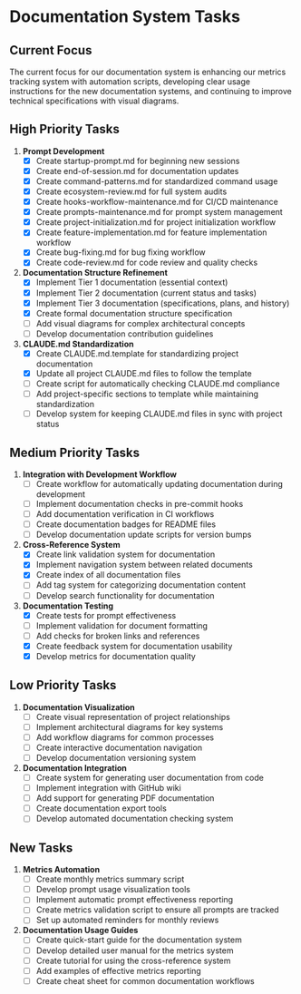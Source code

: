 # Documentation System Tasks

## Current Focus

The current focus for our documentation system is enhancing our metrics tracking system with automation scripts, developing clear usage instructions for the new documentation systems, and continuing to improve technical specifications with visual diagrams.

## High Priority Tasks

1. **Prompt Development**
   - [x] Create startup-prompt.md for beginning new sessions
   - [x] Create end-of-session.md for documentation updates
   - [x] Create command-patterns.md for standardized command usage
   - [x] Create ecosystem-review.md for full system audits
   - [x] Create hooks-workflow-maintenance.md for CI/CD maintenance
   - [x] Create prompts-maintenance.md for prompt system management
   - [x] Create project-initialization.md for project initialization workflow
   - [x] Create feature-implementation.md for feature implementation workflow
   - [x] Create bug-fixing.md for bug fixing workflow
   - [x] Create code-review.md for code review and quality checks

2. **Documentation Structure Refinement**
   - [x] Implement Tier 1 documentation (essential context)
   - [x] Implement Tier 2 documentation (current status and tasks)
   - [x] Implement Tier 3 documentation (specifications, plans, and history)
   - [x] Create formal documentation structure specification
   - [ ] Add visual diagrams for complex architectural concepts
   - [ ] Develop documentation contribution guidelines

3. **CLAUDE.md Standardization**
   - [x] Create CLAUDE.md.template for standardizing project documentation
   - [x] Update all project CLAUDE.md files to follow the template
   - [ ] Create script for automatically checking CLAUDE.md compliance
   - [ ] Add project-specific sections to template while maintaining standardization
   - [ ] Develop system for keeping CLAUDE.md files in sync with project status

## Medium Priority Tasks

1. **Integration with Development Workflow**
   - [ ] Create workflow for automatically updating documentation during development
   - [ ] Implement documentation checks in pre-commit hooks
   - [ ] Add documentation verification in CI workflows
   - [ ] Create documentation badges for README files
   - [ ] Develop documentation update scripts for version bumps

2. **Cross-Reference System**
   - [x] Create link validation system for documentation
   - [x] Implement navigation system between related documents
   - [x] Create index of all documentation files
   - [ ] Add tag system for categorizing documentation content
   - [ ] Develop search functionality for documentation

3. **Documentation Testing**
   - [x] Create tests for prompt effectiveness
   - [ ] Implement validation for document formatting
   - [ ] Add checks for broken links and references
   - [x] Create feedback system for documentation usability
   - [x] Develop metrics for documentation quality

## Low Priority Tasks

1. **Documentation Visualization**
   - [ ] Create visual representation of project relationships
   - [ ] Implement architectural diagrams for key systems
   - [ ] Add workflow diagrams for common processes
   - [ ] Create interactive documentation navigation
   - [ ] Develop documentation versioning system

2. **Documentation Integration**
   - [ ] Create system for generating user documentation from code
   - [ ] Implement integration with GitHub wiki
   - [ ] Add support for generating PDF documentation
   - [ ] Create documentation export tools
   - [ ] Develop automated documentation checking system

## New Tasks

1. **Metrics Automation**
   - [ ] Create monthly metrics summary script
   - [ ] Develop prompt usage visualization tools
   - [ ] Implement automatic prompt effectiveness reporting
   - [ ] Create metrics validation script to ensure all prompts are tracked
   - [ ] Set up automated reminders for monthly reviews

2. **Documentation Usage Guides**
   - [ ] Create quick-start guide for the documentation system
   - [ ] Develop detailed user manual for the metrics system
   - [ ] Create tutorial for using the cross-reference system
   - [ ] Add examples of effective metrics reporting
   - [ ] Create cheat sheet for common documentation workflows